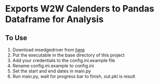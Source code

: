 # Exports W2W Calenders to Pandas Dataframe for Analysis
## To Use
1. Download msedgedriver from [here](https://developer.microsoft.com/en-us/microsoft-edge/tools/webdriver/)
2. Put the executable in the base directory of this project
3. Add your credentials to the config.ini.example file
4. Rename config.ini.example to config.ini
5. Set the start and end dates in main.py
6. Run main.py, wait for progress bar to finish, out.pkl is result


